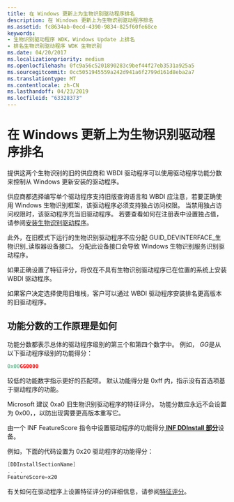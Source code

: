 ```yaml
---
title: 在 Windows 更新上为生物识别驱动程序排名
description: 在 Windows 更新上为生物识别驱动程序排名
ms.assetid: fc8634ab-0ecd-4390-9834-825f60fe68ce
keywords:
- 生物识别驱动程序 WDK，Windows Update 上排名
- 排名生物识别驱动程序 WDK 生物识别
ms.date: 04/20/2017
ms.localizationpriority: medium
ms.openlocfilehash: 0fc9a56c5201890283c9bef44f27eb3531a925a5
ms.sourcegitcommit: 0cc5051945559a242d941a6f2799d161d8eba2a7
ms.translationtype: MT
ms.contentlocale: zh-CN
ms.lasthandoff: 04/23/2019
ms.locfileid: "63328373"
---
```

# <a name="ranking-a-biometric-driver-on-windows-update"></a>在 Windows 更新上为生物识别驱动程序排名

提供这两个生物识别的旧的供应商和 WBDI 驱动程序可以使用驱动程序功能分数来控制从 Windows 更新安装的驱动程序。

供应商都选择编写单个驱动程序支持旧版查询语言和 WBDI 应注意，若要正确使用 Windows 生物识别框架，该驱动程序必须支持独占访问权限。 当禁用独占访问权限时，该驱动程序充当旧驱动程序。 若要查看如何在注册表中设置独占值，请参阅[安装生物识别驱动程序](installing-a-biometric-driver.md)。

此外，在旧模式下运行的生物识别驱动程序不应分配 GUID\_DEVINTERFACE\_生物识别\_读取器设备接口。 分配此设备接口会导致 Windows 生物识别服务识别驱动程序。

如果正确设置了特征评分，将仅在不具有生物识别驱动程序已在位置的系统上安装 WBDI 驱动程序。

如果客户决定选择使用旧堆栈，客户可以通过 WBDI 驱动程序安装排名更高版本的旧驱动程序。

## <a name="how-feature-score-works"></a>功能分数的工作原理是如何

功能分数都表示总体的驱动程序级别的第三个和第四个数字中。 例如， *GG*是从以下驱动程序级别的功能得分：

```cpp
0x00GG0000
```

较低的功能数字指示更好的匹配项。 默认功能得分是 0xff 内，指示没有首选项基于驱动程序的功能。

Microsoft 建议 0xa0 旧生物识别驱动程序的特征评分。 功能分数应永远不会设置为 0x00，，以防出现需要更高版本重写它。

由一个 INF FeatureScore 指令中设置驱动程序的功能得分[ **INF DDInstall 部分**](https://msdn.microsoft.com/library/windows/hardware/ff547344)设备。

例如，下面的代码设置为 0x20 驱动程序的功能得分：

```cpp
[DDInstallSectionName]
. . .
FeatureScore=x20
```

有关如何在驱动程序上设置特征评分的详细信息，请参阅[特征评分](https://docs.microsoft.com/windows-hardware/drivers/install/feature-score--windows-vista-and-later-)。

